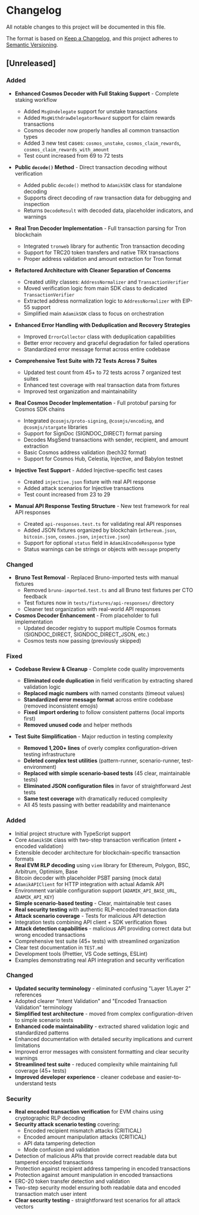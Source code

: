 # Changelog

All notable changes to this project will be documented in this file.

The format is based on [Keep a Changelog](https://keepachangelog.com/en/1.0.0/),
and this project adheres to [Semantic Versioning](https://semver.org/spec/v2.0.0.html).

## [Unreleased]

### Added

- **Enhanced Cosmos Decoder with Full Staking Support** - Complete staking workflow
  - Added `MsgUndelegate` support for unstake transactions
  - Added `MsgWithdrawDelegatorReward` support for claim rewards transactions
  - Cosmos decoder now properly handles all common transaction types
  - Added 3 new test cases: `cosmos_unstake`, `cosmos_claim_rewards`, `cosmos_claim_rewards_with_amount`
  - Test count increased from 69 to 72 tests

- **Public `decode()` Method** - Direct transaction decoding without verification
  - Added public `decode()` method to `AdamikSDK` class for standalone decoding
  - Supports direct decoding of raw transaction data for debugging and inspection
  - Returns `DecodeResult` with decoded data, placeholder indicators, and warnings
- **Real Tron Decoder Implementation** - Full transaction parsing for Tron blockchain
  - Integrated `tronweb` library for authentic Tron transaction decoding
  - Support for TRC20 token transfers and native TRX transactions
  - Proper address validation and amount extraction for Tron format
- **Refactored Architecture with Cleaner Separation of Concerns**
  - Created utility classes: `AddressNormalizer` and `TransactionVerifier`
  - Moved verification logic from main SDK class to dedicated `TransactionVerifier`
  - Extracted address normalization logic to `AddressNormalizer` with EIP-55 support
  - Simplified main `AdamikSDK` class to focus on orchestration
- **Enhanced Error Handling with Deduplication and Recovery Strategies**
  - Improved `ErrorCollector` class with deduplication capabilities
  - Better error recovery and graceful degradation for failed operations
  - Standardized error message format across entire codebase
- **Comprehensive Test Suite with 72 Tests Across 7 Suites**
  - Updated test count from 45+ to 72 tests across 7 organized test suites
  - Enhanced test coverage with real transaction data from fixtures
  - Improved test organization and maintainability
- **Real Cosmos Decoder Implementation** - Full protobuf parsing for Cosmos SDK chains
  - Integrated `@cosmjs/proto-signing`, `@cosmjs/encoding`, and `@cosmjs/stargate` libraries
  - Support for SignDoc (SIGNDOC_DIRECT) format parsing
  - Decodes MsgSend transactions with sender, recipient, and amount extraction
  - Basic Cosmos address validation (bech32 format)
  - Support for Cosmos Hub, Celestia, Injective, and Babylon testnet
- **Injective Test Support** - Added Injective-specific test cases
  - Created `injective.json` fixture with real API response
  - Added attack scenarios for Injective transactions
  - Test count increased from 23 to 29
- **Manual API Response Testing Structure** - New test framework for real API responses
  - Created `api-responses.test.ts` for validating real API responses
  - Added JSON fixtures organized by blockchain (`ethereum.json`, `bitcoin.json`, `cosmos.json`, `injective.json`)
  - Support for optional `status` field in `AdamikEncodeResponse` type
  - Status warnings can be strings or objects with `message` property

### Changed

- **Bruno Test Removal** - Replaced Bruno-imported tests with manual fixtures
  - Removed `bruno-imported.test.ts` and all Bruno test fixtures per CTO feedback
  - Test fixtures now in `tests/fixtures/api-responses/` directory
  - Cleaner test organization with real-world API responses
- **Cosmos Decoder Enhancement** - From placeholder to full implementation
  - Updated decoder registry to support multiple Cosmos formats (SIGNDOC_DIRECT, SIGNDOC_DIRECT_JSON, etc.)
  - Cosmos tests now passing (previously skipped)

### Fixed

- **Codebase Review & Cleanup** - Complete code quality improvements
  - **Eliminated code duplication** in field verification by extracting shared validation logic
  - **Replaced magic numbers** with named constants (timeout values)
  - **Standardized error message format** across entire codebase (removed inconsistent emojis)
  - **Fixed import ordering** to follow consistent patterns (local imports first)
  - **Removed unused code** and helper methods

- **Test Suite Simplification** - Major reduction in testing complexity
  - **Removed 1,200+ lines** of overly complex configuration-driven testing infrastructure
  - **Deleted complex test utilities** (pattern-runner, scenario-runner, test-environment)
  - **Replaced with simple scenario-based tests** (45 clear, maintainable tests)
  - **Eliminated JSON configuration files** in favor of straightforward Jest tests
  - **Same test coverage** with dramatically reduced complexity
  - All 45 tests passing with better readability and maintenance

### Added

- Initial project structure with TypeScript support
- Core `AdamikSDK` class with two-step transaction verification (intent + encoded validation)
- Extensible decoder architecture for blockchain-specific transaction formats
- **Real EVM RLP decoding** using `viem` library for Ethereum, Polygon, BSC, Arbitrum, Optimism, Base
- Bitcoin decoder with placeholder PSBT parsing (mock data)
- `AdamikAPIClient` for HTTP integration with actual Adamik API
- Environment variable configuration support (`ADAMIK_API_BASE_URL`, `ADAMIK_API_KEY`)
- **Simple scenario-based testing** - Clear, maintainable test cases
- **Real security testing** with authentic RLP-encoded transaction data
- **Attack scenario coverage** - Tests for malicious API detection
- Integration tests combining API client + SDK verification flows
- **Attack detection capabilities** - malicious API providing correct data but wrong encoded transactions
- Comprehensive test suite (45+ tests) with streamlined organization
- Clear test documentation in `TEST.md`
- Development tools (Prettier, VS Code settings, ESLint)
- Examples demonstrating real API integration and security verification

### Changed

- **Updated security terminology** - eliminated confusing "Layer 1/Layer 2" references
- Adopted clearer "Intent Validation" and "Encoded Transaction Validation" terminology
- **Simplified test architecture** - moved from complex configuration-driven to simple scenario tests
- **Enhanced code maintainability** - extracted shared validation logic and standardized patterns
- Enhanced documentation with detailed security implications and current limitations
- Improved error messages with consistent formatting and clear security warnings
- **Streamlined test suite** - reduced complexity while maintaining full coverage (45+ tests)
- **Improved developer experience** - cleaner codebase and easier-to-understand tests

### Security

- **Real encoded transaction verification** for EVM chains using cryptographic RLP decoding
- **Security attack scenario testing** covering:
  - Encoded recipient mismatch attacks (CRITICAL)
  - Encoded amount manipulation attacks (CRITICAL)
  - API data tampering detection
  - Mode confusion and validation
- Detection of malicious APIs that provide correct readable data but tampered encoded transactions
- Protection against recipient address tampering in encoded transactions
- Protection against amount manipulation in encoded transactions
- ERC-20 token transfer detection and validation
- Two-step security model ensuring both readable data and encoded transaction match user intent
- **Clear security testing** - straightforward test scenarios for all attack vectors
